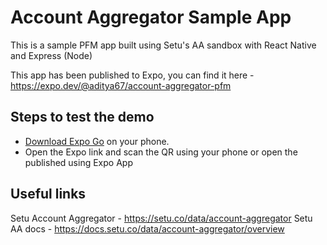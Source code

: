 # Account Aggregator Sample App

This is a sample PFM app built using Setu's AA sandbox with React Native and Express (Node)

This app has been published to Expo, you can find it here - https://expo.dev/@aditya67/account-aggregator-pfm

## Steps to test the demo

- [Download Expo Go](https://expo.dev/client) on your phone.
- Open the Expo link and scan the QR using your phone or open the published using Expo App

## Useful links

Setu Account Aggregator - https://setu.co/data/account-aggregator
Setu AA docs - https://docs.setu.co/data/account-aggregator/overview
